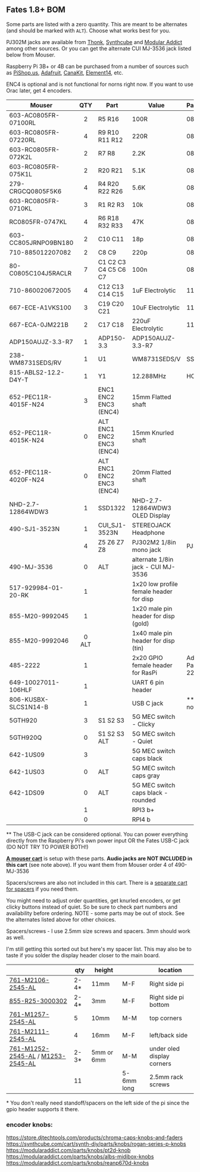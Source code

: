 ## Fates 1.8+ BOM

Some parts are listed with a zero quantity. This are meant to be alternates (and should be marked with `ALT`). Choose what works best for you.

PJ302M jacks are available from [Thonk](https://www.thonk.co.uk/shop/3-5mm-jacks/ ), [Synthcube](https://synthcube.com/cart/3-5mm-mono-jack-pj302m-rt-angle-hex-nut) and [Modular Addict](https://modularaddict.com/pj302m-jacks) among other sources. Or you can get the alternate CUI MJ-3536 jack listed below from Mouser.

Raspberry Pi 3B+ or 4B can be purchased from a number of sources such as [PiShop.us](https://www.pishop.us/product/raspberry-pi-4-model-b-1gb/), [Adafruit](https://www.adafruit.com/product/3775?src=raspberrypi), [CanaKit](https://www.canakit.com/raspberry-pi-3-model-b-plus.html?cid=usd&src=raspberrypi&src=raspberrypi), [Element14](http://www.newark.com/49AC7637?src=raspberrypi), etc.

ENC4 is optional and is not functional for norns right now. If you want to use Orac later, get 4 encoders.

| Mouser  | QTY | Part | Value | Package |
|-----|:--:|-----|-----|-----|
|603-AC0805FR-07100RL|2|R5 R16|100R|0805|
|603-RC0805FR-07220RL|4|R9 R10 R11 R12|220R|0805|
|603-RC0805FR-072K2L|2|R7 R8|2.2K|0805|
|603-RC0805FR-075K1L|2|R20 R21|5.1K|0805|
|279-CRGCQ0805F5K6|4|R4 R20 R22 R26|5.6K|0805|
|603-RC0805FR-0710KL|3|R1 R2 R3|10k|0805|
|RC0805FR-0747KL|4|R6 R18 R32 R33|47K|0805|
|603-CC805JRNPO9BN180|2|C10 C11|18p|0805|
|710-885012207082|2|C8 C9|220p|0805|
|80-C0805C104J5RACLR|7|C1 C2 C3 C4 C5 C6 C7|100n|0805|
|710-860020672005|4|C12 C13 C14 C15|1uF Electrolytic|11mm|
|667-ECE-A1VKS100|3|C19 C20 C21|10uF Electrolytic|11mm|
|667-ECA-0JM221B|2|C17 C18|220uF Electrolytic|11mm|                                                                                                                                                                                                                                                                                                                                                                                                                                                                                                                                                                                                                                                         
|ADP150AUJZ-3.3-R7|1|ADP150-3.3|ADP150AUJZ-3.3-R7||
|238-WM8731SEDS/RV|1|U1|WM8731SEDS/V|SSOP28||
|815-ABLS2-12.2-D4Y-T|1|Y1|12.288MHz|HC49UP||
|652-PEC11R-4015F-N24|3|ENC1 ENC2 ENC3 (ENC4)|15mm Flatted shaft||
|652-PEC11R-4015K-N24|0|ALT ENC1 ENC2 ENC3 (ENC4)|15mm Knurled shaft||
|652-PEC11R-4020F-N24|0|ALT ENC1 ENC2 ENC3 (ENC4)|20mm Flatted shaft||
|NHD-2.7-12864WDW3|1|SSD1322|NHD-2.7-12864WDW3 OLED Display|
|490-SJ1-3523N|1|CUI_SJ1-3523N|STEREOJACK Headphone||
||4|Z5 Z6 Z7 Z8|PJ302M2 1/8in mono jack|PJ302M|
|490-MJ-3536|0| ALT |alternate 1/8in jack - CUI MJ-3536||
|517-929984-01-20-RK|1||1x20 low profile female header for disp||
|855-M20-9992045|1||1x20 male pin header for disp (gold)||
|855-M20-9992046|0 ALT ||1x40 male pin header for disp (tin)||
|485-2222|1||2x20 GPIO female header for RasPi|Adafruit Part # 2222|
|649-10027011-106HLF|1||UART 6 pin header||
|806-KUSBX-SLCS1N14-B|1||USB C jack|** See note|
|5GTH920|3|S1 S2 S3|5G MEC switch - Clicky||
|5GTH920Q|0|S1 S2 S3 ALT|5G MEC switch - Quiet||
|642-1US09|3| |5G MEC switch caps black||
|642-1US03|0| ALT |5G MEC switch caps gray||
|642-1DS09|0| ALT |5G MEC switch caps black - rounded||
||1| |RPI3 b+||
||0| |RPI4 b||

\** The USB-C jack can be considered optional. You can power everything directly from the Raspberry Pi's own power input OR the Fates USB-C jack (DO NOT TRY TO POWER BOTH!)

**[A mouser cart](https://www.mouser.com/ProjectManager/ProjectDetail.aspx?AccessID=bdba42bdf9 )** is setup with these parts. **Audio jacks are NOT INCLUDED in this cart** (see note above). If you want them from Mouser order 4 of 490-MJ-3536

Spacers/screws are also not included in this cart. There is a [separate cart for spacers](https://www.mouser.com/ProjectManager/ProjectDetail.aspx?AccessID=367d290c06) if you need them.

You might need to adjust order quantities, get knurled encoders, or get clicky buttons instead of quiet. So be sure to check part numbers and availability before ordering. NOTE - some parts may be out of stock. See the alternates listed above for other choices.

Spacers/screws - I use 2.5mm size screws and spacers. 3mm should work as well.

I'm still getting this sorted out but here's my spacer list. This may also be to taste if you solder the display header closer to the main board.

|   | qty | height |  | location  |
|-----|--|-----|-----|-----|
|[761-M2106-2545-AL](http://www.mouser.com/Search/ProductDetail.aspx?R=761-M2106-2545-AL)|2-4*|11mm|M-F|Right side pi|
|[855-R25-3000302](http://www.mouser.com/Search/ProductDetail.aspx?R=855-R25-3000302)|2-4*|3mm|M-F|Right side pi bottom|
|[761-M1257-2545-AL](http://www.mouser.com/Search/ProductDetail.aspx?R=761-M1257-2545-AL)|5|10mm|M-M|top corners|
|[761-M2111-2545-AL](http://www.mouser.com/Search/ProductDetail.aspx?R=761-M2111-2545-AL)|4|16mm|M-F|left/back side|
|[761-M1252-2545-AL](http://www.mouser.com/Search/ProductDetail.aspx?R=761-M1252-2545-AL) / [M1253-2545-AL](http://www.mouser.com/Search/ProductDetail.aspx?R=M1253-2545-AL)|2-3*|5mm or 6mm|M-M|under oled display corners|
||11||5-6mm long|2.5mm rack screws|

\* You don't really need standoff/spacers on the left side of the pi since the gpio header supports it there.

### encoder knobs:

 https://store.djtechtools.com/products/chroma-caps-knobs-and-faders  
 https://synthcube.com/cart/synth-diy/parts/knobs/rogan-series-p-knobs  
 https://modularaddict.com/parts/knobs/pt2d-knob  
 https://modularaddict.com/parts/knobs/albs-midibox-knobs  
 https://modularaddict.com/parts/knobs/reanp670d-knobs  